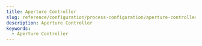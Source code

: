 ```yaml
---
title: Aperture Controller
slug: reference/configuration/process-configuration/aperture-controller
description: Aperture Controller
keywords:
  - Aperture Controller
---
```

